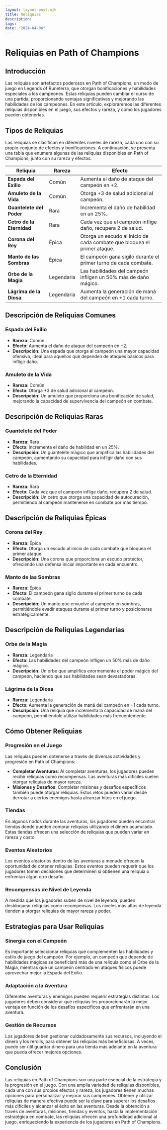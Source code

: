```yaml
---
layout: layout-post.njk
title: Reliquias
description:
tags:
date: "2024-04-06"
---
```

# Reliquias en Path of Champions

## Introducción

Las reliquias son artefactos poderosos en Path of Champions, un modo de juego en Legends of Runeterra, que otorgan bonificaciones y habilidades especiales a los campeones. Estas reliquias pueden cambiar el curso de una partida, proporcionando ventajas significativas y mejorando las habilidades de los campeones. En este artículo, exploraremos las diferentes reliquias disponibles en el juego, sus efectos y rareza, y cómo los jugadores pueden obtenerlas.

## Tipos de Reliquias

Las reliquias se clasifican en diferentes niveles de rareza, cada uno con su propio conjunto de efectos y bonificaciones. A continuación, se presenta una tabla que enumera algunas de las reliquias disponibles en Path of Champions, junto con su rareza y efectos.

| Reliquia                  | Rareza      | Efecto                                                                  |
|---------------------------|-------------|-------------------------------------------------------------------------|
| **Espada del Exilio**     | Común       | Aumenta el daño de ataque del campeón en +2.                            |
| **Amuleto de la Vida**    | Común       | Otorga +3 de salud adicional al campeón.                                |
| **Guantelete del Poder**  | Rara        | Incrementa el daño de habilidad en un 25%.                              |
| **Cetro de la Eternidad** | Rara        | Cada vez que el campeón inflige daño, recupera 2 de salud.              |
| **Corona del Rey**        | Épica       | Otorga un escudo al inicio de cada combate que bloquea el primer ataque.|
| **Manto de las Sombras**  | Épica       | El campeón gana sigilo durante el primer turno de cada combate.         |
| **Orbe de la Magia**      | Legendaria  | Las habilidades del campeón infligen un 50% más de daño mágico.         |
| **Lágrima de la Diosa**   | Legendaria  | Aumenta la generación de maná del campeón en +1 cada turno.             |

## Descripción de Reliquias Comunes

### Espada del Exilio

- **Rareza**: Común
- **Efecto**: Aumenta el daño de ataque del campeón en +2.
- **Descripción**: Una espada que otorga al campeón una mayor capacidad ofensiva, ideal para aquellos que dependen de ataques básicos para infligir daño.

### Amuleto de la Vida

- **Rareza**: Común
- **Efecto**: Otorga +3 de salud adicional al campeón.
- **Descripción**: Un amuleto que proporciona una bonificación de salud, mejorando la capacidad de supervivencia del campeón en combate.

## Descripción de Reliquias Raras

### Guantelete del Poder

- **Rareza**: Rara
- **Efecto**: Incrementa el daño de habilidad en un 25%.
- **Descripción**: Un guantelete mágico que amplifica las habilidades del campeón, aumentando su capacidad para infligir daño con sus habilidades.

### Cetro de la Eternidad

- **Rareza**: Rara
- **Efecto**: Cada vez que el campeón inflige daño, recupera 2 de salud.
- **Descripción**: Un cetro que otorga una capacidad de autocuración, permitiendo al campeón mantenerse en combate por más tiempo.

## Descripción de Reliquias Épicas

### Corona del Rey

- **Rareza**: Épica
- **Efecto**: Otorga un escudo al inicio de cada combate que bloquea el primer ataque.
- **Descripción**: Una corona que proporciona un escudo protector, ofreciendo una defensa inicial importante en cada encuentro.

### Manto de las Sombras

- **Rareza**: Épica
- **Efecto**: El campeón gana sigilo durante el primer turno de cada combate.
- **Descripción**: Un manto que envuelve al campeón en sombras, permitiéndole evadir ataques durante el primer turno y posicionarse estratégicamente.

## Descripción de Reliquias Legendarias

### Orbe de la Magia

- **Rareza**: Legendaria
- **Efecto**: Las habilidades del campeón infligen un 50% más de daño mágico.
- **Descripción**: Un orbe que amplifica enormemente el poder mágico del campeón, haciendo que sus habilidades sean devastadoras.

### Lágrima de la Diosa

- **Rareza**: Legendaria
- **Efecto**: Aumenta la generación de maná del campeón en +1 cada turno.
- **Descripción**: Una reliquia que incrementa la capacidad de maná del campeón, permitiéndole utilizar habilidades más frecuentemente.

## Cómo Obtener Reliquias

### Progresión en el Juego

Las reliquias pueden obtenerse a través de diversas actividades y progresión en Path of Champions:

- **Completar Aventuras**: Al completar aventuras, los jugadores pueden recibir reliquias como recompensas. Las aventuras más difíciles suelen otorgar reliquias de mayor rareza.
- **Misiones y Desafíos**: Completar misiones y desafíos específicos también puede otorgar reliquias. Estos retos pueden variar desde derrotar a ciertos enemigos hasta alcanzar hitos en el juego.

### Tiendas

En algunos nodos durante las aventuras, los jugadores pueden encontrar tiendas donde pueden comprar reliquias utilizando el dinero acumulado. Estas tiendas ofrecen una selección de reliquias que pueden variar en rareza y costo.

### Eventos Aleatorios

Los eventos aleatorios dentro de las aventuras a menudo ofrecen la oportunidad de obtener reliquias. Estos eventos pueden requerir que los jugadores tomen decisiones que determinen si obtienen una reliquia o enfrentan algún otro desafío.

### Recompensas de Nivel de Leyenda

A medida que los jugadores suben de nivel de leyenda, pueden desbloquear reliquias como recompensas. Los niveles más altos de leyenda tienden a otorgar reliquias de mayor rareza y poder.

## Estrategias para Usar Reliquias

### Sinergia con el Campeón

Es importante seleccionar reliquias que complementen las habilidades y estilo de juego del campeón. Por ejemplo, un campeón que depende de habilidades mágicas se beneficiará más de una reliquia como el Orbe de la Magia, mientras que un campeón centrado en ataques físicos puede aprovechar mejor la Espada del Exilio.

### Adaptación a la Aventura

Diferentes aventuras y enemigos pueden requerir estrategias distintas. Los jugadores deben considerar qué reliquias les proporcionarán la mejor ventaja en función de los desafíos específicos que enfrentarán en una aventura.

### Gestión de Recursos

Los jugadores deben gestionar cuidadosamente sus recursos, incluyendo el dinero y los rerolls, para obtener las reliquias más beneficiosas. A veces, puede ser útil guardar dinero para una tienda más adelante en la aventura que pueda ofrecer mejores opciones.

## Conclusión

Las reliquias en Path of Champions son una parte esencial de la estrategia y la progresión en el juego. Con una amplia variedad de reliquias disponibles, cada una con sus propios efectos y rareza, los jugadores tienen muchas opciones para personalizar y mejorar sus campeones. Obtener y utilizar reliquias de manera efectiva puede ser la clave para superar los desafíos más difíciles y alcanzar el éxito en las aventuras. Desde la obtención a través de aventuras, misiones, tiendas y eventos, hasta la implementación estratégica en combate, las reliquias ofrecen una profundidad adicional al juego, enriqueciendo la experiencia de los jugadores en Path of Champions.